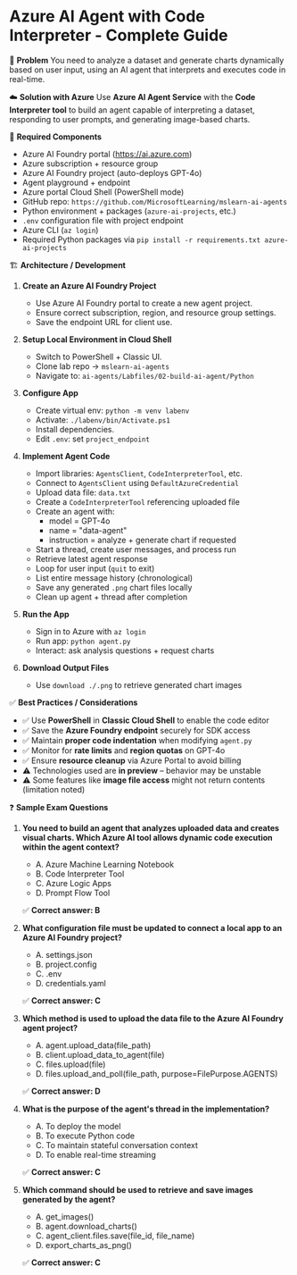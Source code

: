 # Azure AI Agent with Code Interpreter - Complete Guide

🧩 **Problem**
You need to analyze a dataset and generate charts dynamically based on user input, using an AI agent that interprets and executes code in real-time.

☁️ **Solution with Azure**
Use **Azure AI Agent Service** with the **Code Interpreter tool** to build an agent capable of interpreting a dataset, responding to user prompts, and generating image-based charts.

🔧 **Required Components**
* Azure AI Foundry portal (https://ai.azure.com)
* Azure subscription + resource group
* Azure AI Foundry project (auto-deploys GPT-4o)
* Agent playground + endpoint
* Azure portal Cloud Shell (PowerShell mode)
* GitHub repo: `https://github.com/MicrosoftLearning/mslearn-ai-agents`
* Python environment + packages (`azure-ai-projects`, etc.)
* `.env` configuration file with project endpoint
* Azure CLI (`az login`)
* Required Python packages via `pip install -r requirements.txt azure-ai-projects`

🏗️ **Architecture / Development**

1. **Create an Azure AI Foundry Project**
   * Use Azure AI Foundry portal to create a new agent project.
   * Ensure correct subscription, region, and resource group settings.
   * Save the endpoint URL for client use.

2. **Setup Local Environment in Cloud Shell**
   * Switch to PowerShell + Classic UI.
   * Clone lab repo → `mslearn-ai-agents`
   * Navigate to: `ai-agents/Labfiles/02-build-ai-agent/Python`

3. **Configure App**
   * Create virtual env: `python -m venv labenv`
   * Activate: `./labenv/bin/Activate.ps1`
   * Install dependencies.
   * Edit `.env`: set `project_endpoint`

4. **Implement Agent Code**
   * Import libraries: `AgentsClient`, `CodeInterpreterTool`, etc.
   * Connect to `AgentsClient` using `DefaultAzureCredential`
   * Upload data file: `data.txt`
   * Create a `CodeInterpreterTool` referencing uploaded file
   * Create an agent with:
      * model = GPT-4o
      * name = "data-agent"
      * instruction = analyze + generate chart if requested
   * Start a thread, create user messages, and process run
   * Retrieve latest agent response
   * Loop for user input (`quit` to exit)
   * List entire message history (chronological)
   * Save any generated `.png` chart files locally
   * Clean up agent + thread after completion

5. **Run the App**
   * Sign in to Azure with `az login`
   * Run app: `python agent.py`
   * Interact: ask analysis questions + request charts

6. **Download Output Files**
   * Use `download ./.png` to retrieve generated chart images

✅ **Best Practices / Considerations**
* ✅ Use **PowerShell** in **Classic Cloud Shell** to enable the code editor
* ✅ Save the **Azure Foundry endpoint** securely for SDK access
* ✅ Maintain **proper code indentation** when modifying `agent.py`
* ✅ Monitor for **rate limits** and **region quotas** on GPT-4o
* ✅ Ensure **resource cleanup** via Azure Portal to avoid billing
* ⚠️ Technologies used are **in preview** – behavior may be unstable
* ⚠️ Some features like **image file access** might not return contents (limitation noted)

❓ **Sample Exam Questions**

1. **You need to build an agent that analyzes uploaded data and creates visual charts. Which Azure AI tool allows dynamic code execution within the agent context?**
   * A. Azure Machine Learning Notebook
   * B. Code Interpreter Tool
   * C. Azure Logic Apps
   * D. Prompt Flow Tool 
   
   ✅ **Correct answer: B**

2. **What configuration file must be updated to connect a local app to an Azure AI Foundry project?**
   * A. settings.json
   * B. project.config
   * C. .env
   * D. credentials.yaml 
   
   ✅ **Correct answer: C**

3. **Which method is used to upload the data file to the Azure AI Foundry agent project?**
   * A. agent.upload_data(file_path)
   * B. client.upload_data_to_agent(file)
   * C. files.upload(file)
   * D. files.upload_and_poll(file_path, purpose=FilePurpose.AGENTS) 
   
   ✅ **Correct answer: D**

4. **What is the purpose of the agent's thread in the implementation?**
   * A. To deploy the model
   * B. To execute Python code
   * C. To maintain stateful conversation context
   * D. To enable real-time streaming 
   
   ✅ **Correct answer: C**

5. **Which command should be used to retrieve and save images generated by the agent?**
   * A. get_images()
   * B. agent.download_charts()
   * C. agent_client.files.save(file_id, file_name)
   * D. export_charts_as_png() 
   
   ✅ **Correct answer: C**